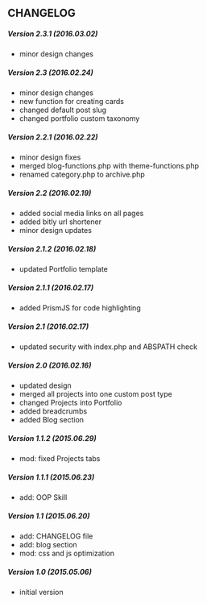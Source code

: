 ## CHANGELOG

##### Version 2.3.1 (2016.03.02)
- minor design changes

##### Version 2.3 (2016.02.24)
- minor design changes
- new function for creating cards
- changed default post slug
- changed portfolio custom taxonomy

##### Version 2.2.1 (2016.02.22)
- minor design fixes
- merged blog-functions.php with theme-functions.php
- renamed category.php to archive.php

##### Version 2.2 (2016.02.19)
- added social media links on all pages
- added bitly url shortener
- minor design updates

##### Version 2.1.2 (2016.02.18)
- updated Portfolio template

##### Version 2.1.1 (2016.02.17)
- added PrismJS for code highlighting

##### Version 2.1 (2016.02.17)
- updated security with index.php and ABSPATH check

##### Version 2.0 (2016.02.16)
- updated design
- merged all projects into one custom post type
- changed Projects into Portfolio
- added breadcrumbs
- added Blog section

##### Version 1.1.2 (2015.06.29)
- mod: fixed Projects tabs

##### Version 1.1.1 (2015.06.23)
- add: OOP Skill

##### Version 1.1 (2015.06.20)
- add: CHANGELOG file
- add: blog section
- mod: css and js optimization

##### Version 1.0 (2015.05.06)
- initial version
